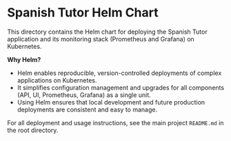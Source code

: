 # Spanish Tutor Helm Chart

This directory contains the Helm chart for deploying the Spanish Tutor application and its monitoring stack (Prometheus and Grafana) on Kubernetes.

**Why Helm?**
- Helm enables reproducible, version-controlled deployments of complex applications on Kubernetes.
- It simplifies configuration management and upgrades for all components (API, UI, Prometheus, Grafana) as a single unit.
- Using Helm ensures that local development and future production deployments are consistent and easy to manage.

For all deployment and usage instructions, see the main project `README.md` in the root directory. 